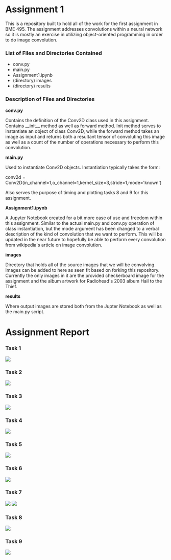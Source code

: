 <h1>Assignment 1</h1>

<p>This is a repository built to hold all of the work for the first assignment in BME 495. The
assignment addresses convolutions within a neural network so it is mostly an exercise in utilizing
object-oriented programming in order to do image convolution.</p>

<h3>List of Files and Directories Contained</h3>
<ul>
    <li>conv.py</li>
    <li>main.py</li>
    <li>Assignment1.ipynb</li>
    <li>(directory) images</li>
    <li>(directory) results</li>
</ul>

<h3>Description of Files and Directories</h3>
<strong>conv.py</strong>
<p>Contains the definition of the Conv2D class used in this assignment. Contains __init__ method as
well as forward method. Init method serves to instantiate an object of class Conv2D, while the
forward method takes an image as input and returns both a resultant tensor of convoluting this
image as well as a count of the number of operations necessary to perform this convolution.</p>

<strong>main.py</strong>
<p>
Used to instantiate Conv2D objects. Instantiation typically takes the form:
</p> 
<p>conv2d = Conv2D(in_channel=1,o_channel=1,kernel_size=3,stride=1,mode='known')</p>
<p>
Also serves the purpose of timing and plotting tasks 8 and 9 for this assignment. 
</p>

<strong>Assignment1.ipynb</strong>
<p>
A Jupyter Notebook created for a bit more ease of use and freedom within this assignment. 
Similar to the actual main.py and conv.py operation of class instantiation, but the mode argument has been changed
to a verbal description of the kind of convolution that we want to perform. This will be updated in 
the near future to hopefully be able to perform every convolution from wikipedia's 
article on <a src="https://en.wikipedia.org/wiki/Kernel_(image_processing)">image convolution.</a>
</p>

<strong>images</strong>
<p>Directory that holds all of the source images that we will be convolving. Images can be added to here as seen 
fit based on forking this repository. Currently the only images in it are the provided checkerboard image for
the assignment and the album artwork for Radiohead's 2003 album Hail to the Thief.</p>

<strong>results</strong>
<p>Where output images are stored both from the Jupter Notebook as well as the main.py script.</p>

<h1>Assignment Report</h1>
<h3>Task 1</h3>
<img src="results/Task_1_Image_Kernel1_1548296960.png"></img>
<h3>Task 2</h3>
<img src="results/Task_2_Image_Kernel1_1548296970.png"></img>
<h3>Task 3</h3>
<img src="results/Task_3_Image_Kernel1_1548296972.png"></img>
<h3>Task 4</h3>
<img src="results/Task_4_Image_Kernel1_1548296975.png"></img>
<h3>Task 5</h3>
<img src="results/Task_5_Image_Kernel1_1548296977.png"></img>
<h3>Task 6</h3>
<img src="results/Task_6_Image_Kernel1_1548297015.png"></img>
<h3>Task 7</h3>
<img src="results/Task_7_Image_Kernel1_1548297093.png"></img>
<img src="results/Task_7_Image_Kernel2_1548297093.png"></img>
<h3>Task 8</h3>
<img src="results/RunTimeHalfHour.png"></img>
<h3>Task 9</h3>
<img src="results/KernelSizeOperations.png"></img>
